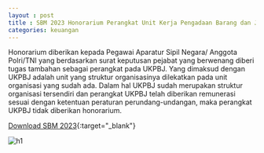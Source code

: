 ```yaml
---
layout : post
title : SBM 2023 Honorarium Perangkat Unit Kerja Pengadaan Barang dan Jasa
categories: keuangan
---
```


Honorarium diberikan kepada Pegawai Aparatur Sipil Negara/ Anggota Polri/TNI yang berdasarkan surat keputusan pejabat yang berwenang diberi tugas tambahan sebagai perangkat pada UKPBJ. Yang dimaksud dengan UKPBJ adalah unit yang struktur organisasinya dilekatkan pada unit organisasi yang sudah ada. Dalam hal UKPBJ sudah merupakan struktur organisasi tersendiri dan perangkat UKPBJ telah diberikan remunerasi sesuai dengan ketentuan peraturan perundang-undangan, maka perangkat UKPBJ tidak diberikan honorarium.

[Download SBM 2023](https://drive.google.com/file/d/1E7dBSV1cZGMQCWfVuKfwCuzBQ-tRs2oD/view){:target="_blank"}

![h1](https://blogger.googleusercontent.com/img/b/R29vZ2xl/AVvXsEgAy_fD98wZ9HejZ8CnO9dVCtdGJlv7vGn_1MaVCsJ9M3jSPQ094HxpHdkNGs7iZ6KWavi6MGmujcRxvxYx7PvJLFvR1t3ldRjonVzgllyRbwZiF7YIvLL6MmaTiIs01u_MGE_8ZIkzvnNnlkbG1xwQHRVjnhhW4vYasO1JWkaCrhY/s1600/SBM_2023_page-0008.jpg)